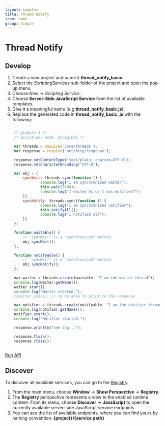 ```yaml
---
layout: samples
title: Thread Notify
icon: none
group: simple
---
```


Thread Notify
===

Develop
--

1. Create a new project and name it **thread_notify_basic**.
2. Select the *ScriptingServices* sub-folder of the project and open the pop-up menu.
3. Choose *New* -> *Scripting Service*.
4. Choose **Server-Side JavaScript Service** from the list of available templates.
5. Give it a meaningful name (e.g **thread_notify_basic.js**).
6. Replace the generated code in **thread_notify_basic .js** with the following:

```javascript

	/* globals $ */
	/* eslint-env node, dirigible */

	var threads = require('core/threads');
	var response = require('net/http/response');

	response.setContentType("text/plain; charset=UTF-8");
	response.setCharacterEncoding("UTF-8");

	var obj = { 
		syncWait: threads.sync(function () { 
				console.log("I am synchronized waiter");
				this.wait(5000);
				console.log("I waited 5s or I was notified?");
		}),
		syncNotify: threads.sync(function () { 
				console.log("I am synchronized notifier");
				this.notifyAll();
				console.log("I notified all");
		})
	};

	function waitable() {
		// 'syncWait' is a "synchronized" method.
		obj.syncWait();
	};

	function notifyable() {
		// 'syncWait' is a "synchronized" method.
		obj.syncNotify();
	};

	var waiter = threads.create(waitable, "I am the waiter thread");
	console.log(waiter.getName());
	waiter.start();
	console.log("Waiter started.");
	//waiter.join(); // to be able to print to the response

	var notifier = threads.create(notifyable, "I am the notifier thread");
	console.log(notifier.getName());
	notifier.start();
	console.log("Notifier started.");

	response.println("See log...");

	response.flush();
	response.close();
	
```

<div class="btn-toolbar pull-right">
	<a class="btn btn-warning" href="http://dirigible.eclipse.org/services/ui/anonymous.html?git=https://github.com/dirigiblelabs/sample_threads_thread_notify_basic.git">Run</a>
	<a class="btn btn-info" href="http://www.dirigible.io/api/threads.html">API</a>
</div>

Discover
--
To discover all available services, you can go to the [Registry](../help/registry.html).

1. From the main menu, choose **Window** -> **Show Perspective** -> **Registry**.
2. The **Registry** perspective represents a view to the enabled runtime content. From its menu, choose **Discover** -> **JavaScript** to open the currently available server-side JavaScript service endpoints.
3. You can see the list of available endpoints, where you can find yours by naming convention: **{project}/{service path}**
